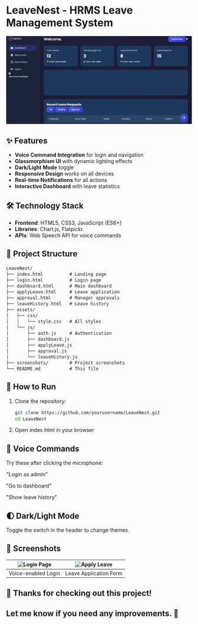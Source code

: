 # LeaveNest - HRMS Leave Management System

![LeaveNest Screenshot](./screenshots/dashboard.png)

## ✨ Features
- **Voice Command Integration** for login and navigation
- **Glassmorphism UI** with dynamic lighting effects
- **Dark/Light Mode** toggle
- **Responsive Design** works on all devices
- **Real-time Notifications** for all actions
- **Interactive Dashboard** with leave statistics

## 🛠 Technology Stack
- **Frontend**: HTML5, CSS3, JavaScript (ES6+)
- **Libraries**: Chart.js, Flatpickr
- **APIs**: Web Speech API for voice commands

## 📂 Project Structure
```
LeaveNest/
├── index.html          # Landing page
├── login.html          # Login page
├── dashboard.html      # Main dashboard
├── applyLeave.html     # Leave application
├── approval.html       # Manager approvals
├── leaveHistory.html   # Leave history
├── assets/
│   ├── css/
│   │   └── style.css   # All styles
│   └── js/
│       ├── auth.js     # Authentication
│       ├── dashboard.js
│       ├── applyLeave.js
│       ├── approval.js
│       └── leaveHistory.js
├── screenshots/        # Project screenshots
└── README.md           # This file
```

## 🚀 How to Run
1. Clone the repository:
   ```bash
   git clone https://github.com/yourusername/LeaveNest.git
   cd LeaveNest


2. Open index.html in your browser


## 🎤 Voice Commands
Try these after clicking the microphone:

"Login as admin"

"Go to dashboard"

"Show leave history"


## 🌓 Dark/Light Mode
Toggle the switch in the header to change themes.


## 📸 Screenshots

| ![Login Page](./screenshots/login.png) | ![Apply Leave](./screenshots/apply-leave.png) |
|----------------------------------------|-----------------------------------------------|
| Voice-enabled Login                    | Leave Application Form                        |


## 🎉 Thanks for checking out this project!
## Let me know if you need any improvements. 🚀
